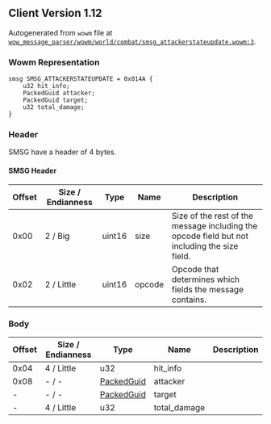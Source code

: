 ## Client Version 1.12

Autogenerated from `wowm` file at [`wow_message_parser/wowm/world/combat/smsg_attackerstateupdate.wowm:3`](https://github.com/gtker/wow_messages/tree/main/wow_message_parser/wowm/world/combat/smsg_attackerstateupdate.wowm#L3).

### Wowm Representation
```rust,ignore
smsg SMSG_ATTACKERSTATEUPDATE = 0x014A {
    u32 hit_info;
    PackedGuid attacker;
    PackedGuid target;
    u32 total_damage;
}
```
### Header
SMSG have a header of 4 bytes.

#### SMSG Header
| Offset | Size / Endianness | Type   | Name   | Description |
| ------ | ----------------- | ------ | ------ | ----------- |
| 0x00   | 2 / Big           | uint16 | size   | Size of the rest of the message including the opcode field but not including the size field.|
| 0x02   | 2 / Little        | uint16 | opcode | Opcode that determines which fields the message contains.|
### Body
| Offset | Size / Endianness | Type | Name | Description |
| ------ | ----------------- | ---- | ---- | ----------- |
| 0x04 | 4 / Little | u32 | hit_info |  |
| 0x08 | - / - | [PackedGuid](../spec/packed-guid.md) | attacker |  |
| - | - / - | [PackedGuid](../spec/packed-guid.md) | target |  |
| - | 4 / Little | u32 | total_damage |  |
